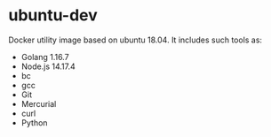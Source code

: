 # ubuntu-dev

Docker utility image based on ubuntu 18.04. It includes such tools as:

- Golang 1.16.7
- Node.js 14.17.4
- bc
- gcc
- Git
- Mercurial
- curl
- Python

